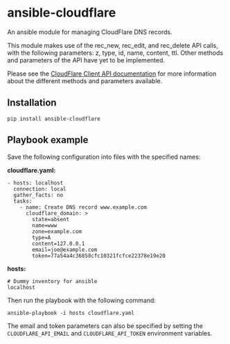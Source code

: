 ansible-cloudflare
==================

An ansible module for managing CloudFlare DNS records.

This module makes use of the rec_new, rec_edit, and rec_delete API calls, with
the following parameters: z, type, id, name, content, ttl. Other methods and
parameters of the API have yet to be implemented.

Please see the [CloudFlare Client API documentation][cf] for more information
about the different methods and parameters available.


## Installation

    pip install ansible-cloudflare


## Playbook example

Save the following configuration into files with the specified names:

**cloudflare.yaml:**

    - hosts: localhost
      connection: local
      gather_facts: no
      tasks:
        - name: Create DNS record www.example.com
          cloudflare_domain: >
            state=absent
            name=www
            zone=example.com
            type=A
            content=127.0.0.1
            email=joe@example.com
            token=77a54a4c36858cfc10321fcfce22378e19e20


**hosts:**

    # Dummy inventory for ansible
    localhost

Then run the playbook with the following command:

    ansible-playbook -i hosts cloudflare.yaml

The email and token parameters can also be specified by setting the
`CLOUDFLARE_API_EMAIL` and `CLOUDFLARE_API_TOKEN` environment variables.


[cf]: https://www.cloudflare.com/docs/client-api.html